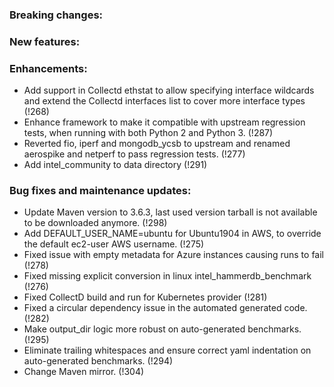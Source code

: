 ### Breaking changes:

### New features:

### Enhancements:
- Add support in Collectd ethstat to allow specifying interface wildcards and extend the Collectd interfaces list to cover more interface types (!268)
- Enhance framework to make it compatible with upstream regression tests, when running with both Python 2 and Python 3. (!287)
- Reverted fio, iperf and mongodb_ycsb to upstream and renamed aerospike and netperf to pass regression tests. (!277)
- Add intel_community to data directory (!291)

### Bug fixes and maintenance updates:
- Update Maven version to 3.6.3, last used version tarball is not available to be downloaded anymore. (!298)
- Add DEFAULT_USER_NAME=ubuntu for Ubuntu1904 in AWS, to override the default ec2-user AWS username. (!275)
- Fixed issue with empty metadata for Azure instances causing runs to fail (!278)
- Fixed missing explicit conversion in linux intel_hammerdb_benchmark (!276)
- Fixed CollectD build and run for Kubernetes provider (!281)
- Fixed a circular dependency issue in the automated generated code. (!282)
- Make output_dir logic more robust on auto-generated benchmarks. (!295)
- Eliminate trailing whitespaces and ensure correct yaml indentation on auto-generated benchmarks. (!294)
- Change Maven mirror. (!304)
